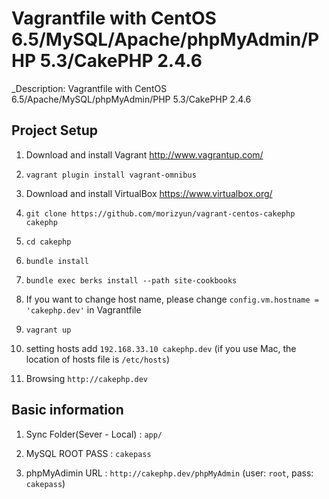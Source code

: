 # Vagrantfile with CentOS 6.5/MySQL/Apache/phpMyAdmin/PHP 5.3/CakePHP 2.4.6

_Description: Vagrantfile with CentOS 6.5/Apache/MySQL/phpMyAdmin/PHP 5.3/CakePHP 2.4.6

## Project Setup

1. Download and install Vagrant http://www.vagrantup.com/

2. `vagrant plugin install vagrant-omnibus`

3. Download and install VirtualBox https://www.virtualbox.org/

4. `git clone https://github.com/morizyun/vagrant-centos-cakephp cakephp`

5. `cd cakephp`

6. `bundle install`

7. `bundle exec berks install --path site-cookbooks`

8. If you want to change host name, please change `config.vm.hostname = 'cakephp.dev'` in Vagrantfile

9. `vagrant up`

10. setting hosts add `192.168.33.10 cakephp.dev` (if you use Mac, the location of hosts file is `/etc/hosts`)

11. Browsing `http://cakephp.dev`

## Basic information

1. Sync Folder(Sever - Local) : `app/`

2. MySQL ROOT PASS : `cakepass`

3. phpMyAdimin URL : `http://cakephp.dev/phpMyAdmin` (user: `root`, pass: `cakepass`)